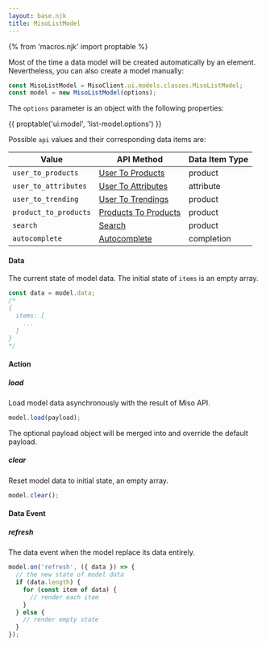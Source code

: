 ```yaml
---
layout: base.njk
title: MisoListModel
---
```

{% from 'macros.njk' import proptable %}

Most of the time a data model will be created automatically by an element. Nevertheless, you can also create a model manually:
```js
const MisoListModel = MisoClient.ui.models.classes.MisoListModel;
const model = new MisoListModel(options);
```

The `options` parameter is an object with the following properties:

{{ proptable('ui:model', 'list-model.options') }}

Possible `api` values and their corresponding data items are:

<table class="table">
  <thead>
    <tr>
      <th scope="col">Value</th>
      <th scope="col">API Method</th>
      <th scope="col">Data Item Type</th>
    </tr>
  </thead>
  <tbody>
    <tr>
      <td><code>user_to_products</code></td>
      <td><a href="../../../sdk/recommendation/user_to_products">User To Products</a></td>
      <td>product</td>
    </tr>
    <tr>
      <td><code>user_to_attributes</code></td>
      <td><a href="../../../sdk/recommendation/user_to_attributes">User To Attributes</a></td>
      <td>attribute</td>
    </tr>
    <tr>
      <td><code>user_to_trending</code></td>
      <td><a href="../../../sdk/recommendation/user_to_trending">User To Trendings</a></td>
      <td>product</td>
    </tr>
    <tr>
      <td><code>product_to_products</code></td>
      <td><a href="../../../sdk/recommendation/product_to_products">Products To Products</a></td>
      <td>product</td>
    </tr>
    <tr>
      <td><code>search</code></td>
      <td><a href="../../../sdk/search/search">Search</a></td>
      <td>product</td>
    </tr>
    <tr>
      <td><code>autocomplete</code></td>
      <td><a href="../../../sdk/search/autocomplete">Autocomplete</a></td>
      <td>completion</td>
    </tr>
  </tbody>
</table>

#### Data
The current state of model data. The initial state of `items` is an empty array.
```js
const data = model.data;
/*
{
  items: [
    ...
  ]
}
*/
```



#### Action

##### load
Load model data asynchronously with the result of Miso API.
```js
model.load(payload);
```
The optional payload object will be merged into and override the default payload.

##### clear
Reset model data to initial state, an empty array.
```js
model.clear();
```



#### Data Event

##### refresh
The data event when the model replace its data entirely.
```js
model.on('refresh', ({ data }) => {
  // the new state of model data
  if (data.length) {
    for (const item of data) {
      // render each item
    }
  } else {
    // render empty state
  }
});
```
